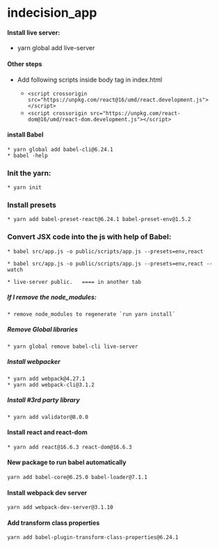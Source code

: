 # indecision_app

#### Install live server:
* yarn global add live-server

#### Other steps
* Add following scripts inside body tag in index.html

	* `<script crossorigin src="https://unpkg.com/react@16/umd/react.development.js"></script>`
	* `<script crossorigin src="https://unpkg.com/react-dom@16/umd/react-dom.development.js"></script>`

#### install Babel 
	* yarn global add babel-cli@6.24.1
	* babel -help

### Init the yarn:
    * yarn init

### Install presets

    * yarn add babel-preset-react@6.24.1 babel-preset-env@1.5.2

### Convert JSX code into the js with help of Babel:

    * babel src/app.js -o public/scripts/app.js --presets=env,react

    * babel src/app.js -o public/scripts/app.js --presets=env,react --watch
	   
	* live-server public.   ==== in another tab

      
##### If I remove the node_modules: 
    * remove node_modules to regenerate `run yarn install`
    
    

##### Remove Global libraries
    * yarn global remove babel-cli live-server
    
##### Install webpacker
    * yarn add webpack@4.27.1
    * yarn add webpack-cli@3.1.2
    
##### Install #3rd party library
    * yarn add validator@8.0.0
    
#### Install react and react-dom
    * yarn add react@16.6.3 react-dom@16.6.3
    
#### New package to run babel automatically
    yarn add babel-core@6.25.0 babel-loader@7.1.1
    
#### Install webpack dev server
    yarn add webpack-dev-server@3.1.10 
    
#### Add transform class properties
    yarn add babel-plugin-transform-class-properties@6.24.1              
    
    